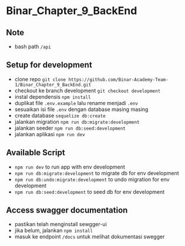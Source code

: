 # Binar_Chapter_9_BackEnd

## Note
 * bash path `/api`

 ## Setup for development
 * clone repo `git clone https://github.com/Binar-Academy-Team-1/Binar_Chapter_9_BackEnd.git`
 * checkout ke branch development `git checkout development`
 * instal dependensis `npm install`
 * duplikat file `.env.example` lalu rename menjadi `.env`
 * sesuaikan isi file `.env` dengan database masing masing
 * create database `sequelize db:create`
 * jalankan migration `npm run db:migrate:development`
 * jalankan seeder `npm run db:seed:development`
 * jalankan aplikasi `npm run dev`

 ## Available Script
 * `npm run dev` to run app with env development
 * `npm run db:migrate:development` to migrate db for env development
 * `npm run db:undo:migrate:development` to undo migration for env development
 * `npm run db:seed:development` to seed db for env development

## Access swagger documentation
 * pastikan telah menginstall sewgger-ui
 * jika belum, jalankan `npm install`
 * masuk ke endpoint `/docs` untuk melihat dokumentasi swegger
